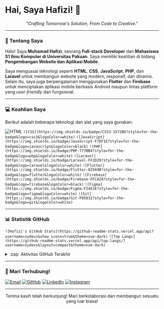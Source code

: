 # Hai, Saya Hafizi! 👋

<p align="center">
  <em>
    "Crafting Tomorrow's Solution, From Code to Creative."
  </em>
</p>

---

### 🌟 Tentang Saya

Halo! Saya **Muhamad Hafizi**, seorang **Full-stack Developer** dan **Mahasiswa S1 Ilmu Komputer di Universitas Pakuan**. Saya memiliki keahlian di bidang **Pengembangan Website dan Aplikasi Mobile**.

Saya menguasai teknologi seperti **HTML**, **CSS**, **JavaScript**, **PHP**, dan **Laravel** untuk membangun website yang modern, responsif, dan dinamis. Selain itu, saya juga berpengalaman menggunakan **Flutter** dan **Firebase** untuk menciptakan aplikasi mobile berbasis Android maupun lintas platform yang *user-friendly* dan fungsional.

---

### 💻 Keahlian Saya

Berikut adalah beberapa teknologi dan alat yang saya gunakan:

![HTML](https://img.shields.io/badge/HTML5-E34F26?style=for-the-badge&logo=html5&logoColor=white)
`![CSS](https://img.shields.io/badge/CSS3-1572B6?style=for-the-badge&logo=css3&logoColor=white)`
`![JavaScript](https://img.shields.io/badge/JavaScript-F7DF1E?style=for-the-badge&logo=javascript&logoColor=black)`
`![PHP](https://img.shields.io/badge/PHP-777BB4?style=for-the-badge&logo=php&logoColor=white)`
`![Laravel](https://img.shields.io/badge/Laravel-FF2D20?style=for-the-badge&logo=laravel&logoColor=white)`
`![Flutter](https://img.shields.io/badge/Flutter-02569B?style=for-the-badge&logo=flutter&logoColor=white)`
`![Firebase](https://img.shields.io/badge/Firebase-FFCA28?style=for-the-badge&logo=firebase&logoColor=black)`
`![Figma](https://img.shields.io/badge/Figma-F24E1E?style=for-the-badge&logo=figma&logoColor=white)`
`![Git](https://img.shields.io/badge/Git-F05032?style=for-the-badge&logo=git&logoColor=white)`

---

### 📊 Statistik GitHub

`![Hafizi's GitHub Stats](https://github-readme-stats.vercel.app/api?username=zydevs&show_icons=true&theme=vue-dark)`
`![Top Langs](https://github-readme-stats.vercel.app/api/top-langs/?username=zydevs&layout=compact&theme=vue-dark)`

<details>
  <summary>:zap: Aktivitas GitHub Terakhir</summary>
  
  `![activity](https://github-readme-activity-graph.vercel.app/graph?username=zydevs&bg_color=282828&color=AF6BCE&line=AF6BCE&point=AF6BCE&area=true&hide_border=true)`
</details>

---

### 🤝 Mari Terhubung!

[![Email](https://img.shields.io/badge/Email-D14836?style=for-the-badge&logo=gmail&logoColor=white)](mailto:muhamad.hafizi372@gmail.com)
[![GitHub](https://img.shields.io/badge/GitHub-100000?style=for-the-badge&logo=github&logoColor=white)](https://github.com/zydevs)
[![LinkedIn](https://img.shields.io/badge/LinkedIn-0077B5?style=for-the-badge&logo=linkedin&logoColor=white)](https://linkedin.com/in/muhamadhafizi)
[![Instagram](https://img.shields.io/badge/Instagram-E4405F?style=for-the-badge&logo=instagram&logoColor=white)](https://instagram.com/mhfzyyy)

---

<p align="center">Terima kasih telah berkunjung! Mari berkolaborasi dan membangun sesuatu yang luar biasa!</p>
